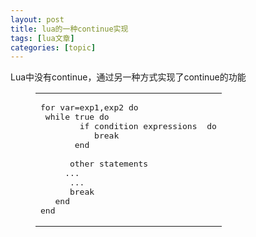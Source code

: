 ```yaml
---
layout: post
title: lua的一种continue实现 
tags: [lua文章]
categories: [topic]
---
```

<p>Lua中没有continue，通过另一种方式实现了continue的功能<br/></p><figure class="highlight lua"><table><tbody><tr><td class="code"><pre><span class="line"><span class="keyword">for</span> var=exp1,exp2 <span class="keyword">do</span> </span><br/><span class="line">	<span class="keyword">while</span> <span class="literal">true</span> <span class="keyword">do</span> </span><br/><span class="line">		<span class="keyword">if</span> condition expressions  <span class="keyword">do</span></span><br/><span class="line">			<span class="keyword">break</span></span><br/><span class="line">		<span class="keyword">end</span></span><br/><span class="line"></span><br/><span class="line">		other statements</span><br/><span class="line">		...</span><br/><span class="line">		...</span><br/><span class="line">		<span class="keyword">break</span></span><br/><span class="line">	<span class="keyword">end</span></span><br/><span class="line"><span class="keyword">end</span></span><br/></pre></td></tr></tbody></table></figure><p></p>